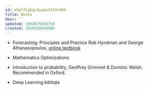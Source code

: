```yaml
---
id: ehpl3lgbgz4yapx3t3ds904
title: Books
desc: ''
updated: 1664875016750
created: 1659356668006
---
```

- Forecasting: Principles and Practice Rob Hyndman and George Athanasopoulos, [online textbook](https://otexts.com/fpp3/)

- Mathematics Optimizations

- Introduction to probability, Geoffrey Grimmet & Dominic Welsh. Recommended in Oxford.

- Deep Learning bibliqta